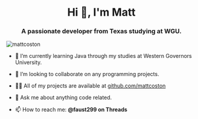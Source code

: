 <h1 align="center">Hi 👋, I'm Matt</h1>
<h3 align="center">A passionate developer from Texas studying at WGU.</h3>

<p align="left"> <img src="https://komarev.com/ghpvc/?username=mattcoston" alt="mattcoston" /> </p>

- 🔭 I’m currently learning Java through my studies at Western Governors University.

- 👯 I’m looking to collaborate on any programming projects.

- 👨‍💻 All of my projects are available at [github.com/mattcoston](github.com/mattcoston)

- 💬 Ask me about anything code related.

- 📫 How to reach me: **@faust299 on Threads**



